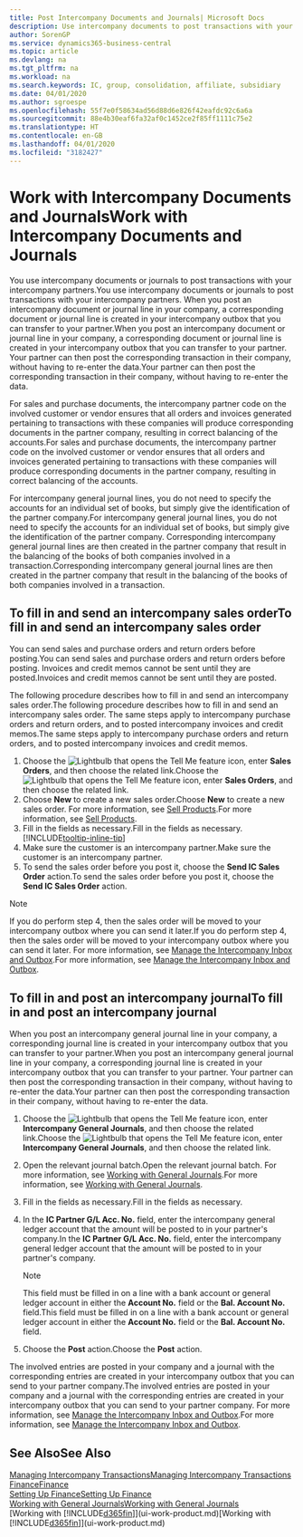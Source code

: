 ```yaml
---
title: Post Intercompany Documents and Journals| Microsoft Docs
description: Use intercompany documents to post transactions with your intercompany partners.
author: SorenGP
ms.service: dynamics365-business-central
ms.topic: article
ms.devlang: na
ms.tgt_pltfrm: na
ms.workload: na
ms.search.keywords: IC, group, consolidation, affiliate, subsidiary
ms.date: 04/01/2020
ms.author: sgroespe
ms.openlocfilehash: 55f7e0f58634ad56d88d6e826f42eafdc92c6a6a
ms.sourcegitcommit: 88e4b30eaf6fa32af0c1452ce2f85ff1111c75e2
ms.translationtype: HT
ms.contentlocale: en-GB
ms.lasthandoff: 04/01/2020
ms.locfileid: "3182427"
---
```

# <a name="work-with-intercompany-documents-and-journals"></a><span data-ttu-id="d9119-103">Work with Intercompany Documents and Journals</span><span class="sxs-lookup"><span data-stu-id="d9119-103">Work with Intercompany Documents and Journals</span></span>
<span data-ttu-id="d9119-104">You use intercompany documents or journals to post transactions with your intercompany partners.</span><span class="sxs-lookup"><span data-stu-id="d9119-104">You use intercompany documents or journals to post transactions with your intercompany partners.</span></span> <span data-ttu-id="d9119-105">When you post an intercompany document or journal line in your company, a corresponding document or journal line is created in your intercompany outbox that you can transfer to your partner.</span><span class="sxs-lookup"><span data-stu-id="d9119-105">When you post an intercompany document or journal line in your company, a corresponding document or journal line is created in your intercompany outbox that you can transfer to your partner.</span></span> <span data-ttu-id="d9119-106">Your partner can then post the corresponding transaction in their company, without having to re-enter the data.</span><span class="sxs-lookup"><span data-stu-id="d9119-106">Your partner can then post the corresponding transaction in their company, without having to re-enter the data.</span></span>

<span data-ttu-id="d9119-107">For sales and purchase documents, the intercompany partner code on the involved customer or vendor ensures that all orders and invoices generated pertaining to transactions with these companies will produce corresponding documents in the partner company, resulting in correct balancing of the accounts.</span><span class="sxs-lookup"><span data-stu-id="d9119-107">For sales and purchase documents, the intercompany partner code on the involved customer or vendor ensures that all orders and invoices generated pertaining to transactions with these companies will produce corresponding documents in the partner company, resulting in correct balancing of the accounts.</span></span>

<span data-ttu-id="d9119-108">For intercompany general journal lines, you do not need to specify the accounts for an individual set of books, but simply give the identification of the partner company.</span><span class="sxs-lookup"><span data-stu-id="d9119-108">For intercompany general journal lines, you do not need to specify the accounts for an individual set of books, but simply give the identification of the partner company.</span></span> <span data-ttu-id="d9119-109">Corresponding intercompany general journal lines are then created in the partner company that result in the balancing of the books of both companies involved in a transaction.</span><span class="sxs-lookup"><span data-stu-id="d9119-109">Corresponding intercompany general journal lines are then created in the partner company that result in the balancing of the books of both companies involved in a transaction.</span></span>

## <a name="to-fill-in-and-send-an-intercompany-sales-order"></a><span data-ttu-id="d9119-110">To fill in and send an intercompany sales order</span><span class="sxs-lookup"><span data-stu-id="d9119-110">To fill in and send an intercompany sales order</span></span>
<span data-ttu-id="d9119-111">You can send sales and purchase orders and return orders before posting.</span><span class="sxs-lookup"><span data-stu-id="d9119-111">You can send sales and purchase orders and return orders before posting.</span></span> <span data-ttu-id="d9119-112">Invoices and credit memos cannot be sent until they are posted.</span><span class="sxs-lookup"><span data-stu-id="d9119-112">Invoices and credit memos cannot be sent until they are posted.</span></span>

<span data-ttu-id="d9119-113">The following procedure describes how to fill in and send an intercompany sales order.</span><span class="sxs-lookup"><span data-stu-id="d9119-113">The following procedure describes how to fill in and send an intercompany sales order.</span></span> <span data-ttu-id="d9119-114">The same steps apply to intercompany purchase orders and return orders, and to posted intercompany invoices and credit memos.</span><span class="sxs-lookup"><span data-stu-id="d9119-114">The same steps apply to intercompany purchase orders and return orders, and to posted intercompany invoices and credit memos.</span></span>  

1. <span data-ttu-id="d9119-115">Choose the ![Lightbulb that opens the Tell Me feature](media/ui-search/search_small.png "Tell me what you want to do") icon, enter **Sales Orders**, and then choose the related link.</span><span class="sxs-lookup"><span data-stu-id="d9119-115">Choose the ![Lightbulb that opens the Tell Me feature](media/ui-search/search_small.png "Tell me what you want to do") icon, enter **Sales Orders**, and then choose the related link.</span></span>  
2. <span data-ttu-id="d9119-116">Choose **New** to create a new sales order.</span><span class="sxs-lookup"><span data-stu-id="d9119-116">Choose **New** to create a new sales order.</span></span> <span data-ttu-id="d9119-117">For more information, see [Sell Products](sales-how-sell-products.md).</span><span class="sxs-lookup"><span data-stu-id="d9119-117">For more information, see [Sell Products](sales-how-sell-products.md).</span></span>  
3. <span data-ttu-id="d9119-118">Fill in the fields as necessary.</span><span class="sxs-lookup"><span data-stu-id="d9119-118">Fill in the fields as necessary.</span></span> [!INCLUDE[tooltip-inline-tip](includes/tooltip-inline-tip_md.md)]
4. <span data-ttu-id="d9119-119">Make sure the customer is an intercompany partner.</span><span class="sxs-lookup"><span data-stu-id="d9119-119">Make sure the customer is an intercompany partner.</span></span>
5. <span data-ttu-id="d9119-120">To send the sales order before you post it, choose the **Send IC Sales Order** action.</span><span class="sxs-lookup"><span data-stu-id="d9119-120">To send the sales order before you post it, choose the **Send IC Sales Order** action.</span></span>

> [!NOTE]
> <span data-ttu-id="d9119-121">If you do perform step 4, then the sales order will be moved to your intercompany outbox where you can send it later.</span><span class="sxs-lookup"><span data-stu-id="d9119-121">If you do perform step 4, then the sales order will be moved to your intercompany outbox where you can send it later.</span></span> <span data-ttu-id="d9119-122">For more information, see [Manage the Intercompany Inbox and Outbox](intercompany-how-manage-intercompany-inbox.md).</span><span class="sxs-lookup"><span data-stu-id="d9119-122">For more information, see [Manage the Intercompany Inbox and Outbox](intercompany-how-manage-intercompany-inbox.md).</span></span>

## <a name="to-fill-in-and-post-an-intercompany-journal"></a><span data-ttu-id="d9119-123">To fill in and post an intercompany journal</span><span class="sxs-lookup"><span data-stu-id="d9119-123">To fill in and post an intercompany journal</span></span>
<span data-ttu-id="d9119-124">When you post an intercompany general journal line in your company, a corresponding journal line is created in your intercompany outbox that you can transfer to your partner.</span><span class="sxs-lookup"><span data-stu-id="d9119-124">When you post an intercompany general journal line in your company, a corresponding journal line is created in your intercompany outbox that you can transfer to your partner.</span></span> <span data-ttu-id="d9119-125">Your partner can then post the corresponding transaction in their company, without having to re-enter the data.</span><span class="sxs-lookup"><span data-stu-id="d9119-125">Your partner can then post the corresponding transaction in their company, without having to re-enter the data.</span></span>

1. <span data-ttu-id="d9119-126">Choose the ![Lightbulb that opens the Tell Me feature](media/ui-search/search_small.png "Tell me what you want to do") icon, enter **Intercompany General Journals**, and then choose the related link.</span><span class="sxs-lookup"><span data-stu-id="d9119-126">Choose the ![Lightbulb that opens the Tell Me feature](media/ui-search/search_small.png "Tell me what you want to do") icon, enter **Intercompany General Journals**, and then choose the related link.</span></span>  
2. <span data-ttu-id="d9119-127">Open the relevant journal batch.</span><span class="sxs-lookup"><span data-stu-id="d9119-127">Open the relevant journal batch.</span></span> <span data-ttu-id="d9119-128">For more information, see [Working with General Journals](ui-work-general-journals.md).</span><span class="sxs-lookup"><span data-stu-id="d9119-128">For more information, see [Working with General Journals](ui-work-general-journals.md).</span></span>
3. <span data-ttu-id="d9119-129">Fill in the fields as necessary.</span><span class="sxs-lookup"><span data-stu-id="d9119-129">Fill in the fields as necessary.</span></span>
4. <span data-ttu-id="d9119-130">In the **IC Partner G/L Acc. No.** field, enter the intercompany general ledger account that the amount will be posted to in your partner's company.</span><span class="sxs-lookup"><span data-stu-id="d9119-130">In the **IC Partner G/L Acc. No.** field, enter the intercompany general ledger account that the amount will be posted to in your partner's company.</span></span>

    > [!NOTE]
    > <span data-ttu-id="d9119-131">This field must be filled in on a line with a bank account or general ledger account in either the **Account No.** field or the **Bal. Account No.** field.</span><span class="sxs-lookup"><span data-stu-id="d9119-131">This field must be filled in on a line with a bank account or general ledger account in either the **Account No.** field or the **Bal. Account No.** field.</span></span>  
5. <span data-ttu-id="d9119-132">Choose the **Post** action.</span><span class="sxs-lookup"><span data-stu-id="d9119-132">Choose the **Post** action.</span></span>

<span data-ttu-id="d9119-133">The involved entries are posted in your company and a journal with the corresponding entries are created in your intercompany outbox that you can send to your partner company.</span><span class="sxs-lookup"><span data-stu-id="d9119-133">The involved entries are posted in your company and a journal with the corresponding entries are created in your intercompany outbox that you can send to your partner company.</span></span> <span data-ttu-id="d9119-134">For more information, see [Manage the Intercompany Inbox and Outbox](intercompany-how-manage-intercompany-inbox.md).</span><span class="sxs-lookup"><span data-stu-id="d9119-134">For more information, see [Manage the Intercompany Inbox and Outbox](intercompany-how-manage-intercompany-inbox.md).</span></span>

## <a name="see-also"></a><span data-ttu-id="d9119-135">See Also</span><span class="sxs-lookup"><span data-stu-id="d9119-135">See Also</span></span>
[<span data-ttu-id="d9119-136">Managing Intercompany Transactions</span><span class="sxs-lookup"><span data-stu-id="d9119-136">Managing Intercompany Transactions</span></span>](intercompany-manage.md)  
[<span data-ttu-id="d9119-137">Finance</span><span class="sxs-lookup"><span data-stu-id="d9119-137">Finance</span></span>](finance.md)  
[<span data-ttu-id="d9119-138">Setting Up Finance</span><span class="sxs-lookup"><span data-stu-id="d9119-138">Setting Up Finance</span></span>](finance-setup-finance.md)  
[<span data-ttu-id="d9119-139">Working with General Journals</span><span class="sxs-lookup"><span data-stu-id="d9119-139">Working with General Journals</span></span>](ui-work-general-journals.md)  
<span data-ttu-id="d9119-140">[Working with [!INCLUDE[d365fin](includes/d365fin_md.md)]](ui-work-product.md)</span><span class="sxs-lookup"><span data-stu-id="d9119-140">[Working with [!INCLUDE[d365fin](includes/d365fin_md.md)]](ui-work-product.md)</span></span>
